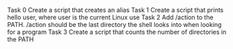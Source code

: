 Task 0 Create a script that creates an alias
Task 1 Create a script that prints hello user, where user is the current Linux use
Task 2 Add /action to the PATH. /action should be the last directory the shell looks into when looking for a program
Task 3 Create a script that counts the number of directories in the PATH
